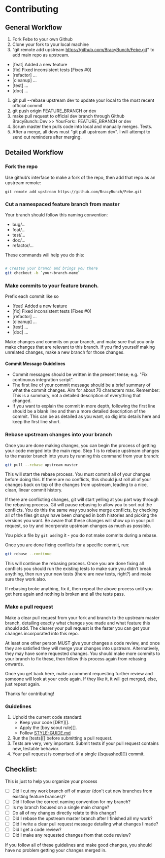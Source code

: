 # Contributing

## General Workflow

1. Fork Febe to your own Github
1. Clone your fork to your local machine
1. "git remote add upstream https://github.com/BracyBunch/Febe.git" to add main repo as upstream.
  - [feat] Added a new feature
  - [fix] Fixed inconsistent tests [Fixes #0]
  - [refactor] ...
  - [cleanup] ...
  - [test] ...
  - [doc] ...
1. git pull --rebase upstream dev to update your local to the most recent official commit
1. git push origin FEATURE_BRANCH or dev 
1. make pull request to official dev branch through Github 
BracyBunch::Dev >> YourFork:: FEATURE_BRANCH or dev
1. Scrum master then pulls code into local and manually merges. Tests.
1. After a merge, all devs must "git pull upstream dev".  I will attempt to send out reminders after merging.

## Detailed Workflow

### Fork the repo

Use github’s interface to make a fork of the repo, then add that repo as an upstream remote:

```
git remote add upstream https://github.com/BracyBunch/Febe.git
```

### Cut a namespaced feature branch from master

Your branch should follow this naming convention:
  - bug/...
  - feat/...
  - test/...
  - doc/...
  - refactor/...

These commands will help you do this:

``` bash

# Creates your branch and brings you there
git checkout -b `your-branch-name`
```

### Make commits to your feature branch. 

Prefix each commit like so
  - [feat] Added a new feature
  - [fix] Fixed inconsistent tests [Fixes #0]
  - [refactor] ...
  - [cleanup] ...
  - [test] ...
  - [doc] ...

Make changes and commits on your branch, and make sure that you
only make changes that are relevant to this branch. If you find
yourself making unrelated changes, make a new branch for those
changes.

#### Commit Message Guidelines

- Commit messages should be written in the present tense; e.g. "Fix continuous
  integration script".
- The first line of your commit message should be a brief summary of what the
  commit changes. Aim for about 70 characters max. Remember: This is a summary,
  not a detailed description of everything that changed.
- If you want to explain the commit in more depth, following the first line should
  be a blank line and then a more detailed description of the commit. This can be
  as detailed as you want, so dig into details here and keep the first line short.

### Rebase upstream changes into your branch

Once you are done making changes, you can begin the process of getting
your code merged into the main repo. Step 1 is to rebase upstream
changes to the master branch into yours by running this command
from your branch:

```bash
git pull --rebase upstream master
```

This will start the rebase process. You must commit all of your changes
before doing this. If there are no conflicts, this should just roll all
of your changes back on top of the changes from upstream, leading to a
nice, clean, linear commit history.

If there are conflicting changes, git will start yelling at you part way
through the rebasing process. Git will pause rebasing to allow you to sort
out the conflicts. You do this the same way you solve merge conflicts,
by checking all of the files git says have been changed in both histories
and picking the versions you want. Be aware that these changes will show
up in your pull request, so try and incorporate upstream changes as much
as possible.

You pick a file by `git add`ing it - you do not make commits during a
rebase.

Once you are done fixing conflicts for a specific commit, run:

```bash
git rebase --continue
```

This will continue the rebasing process. Once you are done fixing all
conflicts you should run the existing tests to make sure you didn’t break
anything, then run your new tests (there are new tests, right?) and
make sure they work also.

If rebasing broke anything, fix it, then repeat the above process until
you get here again and nothing is broken and all the tests pass.

### Make a pull request

Make a clear pull request from your fork and branch to the upstream master
branch, detailing exactly what changes you made and what feature this
should add. The clearer your pull request is the faster you can get
your changes incorporated into this repo.

At least one other person MUST give your changes a code review, and once
they are satisfied they will merge your changes into upstream. Alternatively,
they may have some requested changes. You should make more commits to your
branch to fix these, then follow this process again from rebasing onwards.

Once you get back here, make a comment requesting further review and
someone will look at your code again. If they like it, it will get merged,
else, just repeat again.

Thanks for contributing!

### Guidelines

1. Uphold the current code standard:
    - Keep your code [DRY][].
    - Apply the [boy scout rule][].
    - Follow [STYLE-GUIDE.md](STYLE-GUIDE.md)
1. Run the [tests][] before submitting a pull request.
1. Tests are very, very important. Submit tests if your pull request contains
   new, testable behavior.
1. Your pull request is comprised of a single ([squashed][]) commit.

## Checklist:

This is just to help you organize your process

- [ ] Did I cut my work branch off of master (don't cut new branches from existing feature brances)?
- [ ] Did I follow the correct naming convention for my branch?
- [ ] Is my branch focused on a single main change?
 - [ ] Do all of my changes directly relate to this change?
- [ ] Did I rebase the upstream master branch after I finished all my
  work?
- [ ] Did I write a clear pull request message detailing what changes I made?
- [ ] Did I get a code review?
 - [ ] Did I make any requested changes from that code review?

If you follow all of these guidelines and make good changes, you should have
no problem getting your changes merged in.


<!-- Links -->
[style guide]: https://github.com/makersquare-labs/style-guide
[n-queens]: https://github.com/makersquare-labs/n-queens
[Underbar]: https://github.com/makersquare-labs/underbar
[curriculum workflow diagram]: http://i.imgur.com/p0e4tQK.png
[cons of merge]: https://f.cloud.github.com/assets/1577682/1458274/1391ac28-435e-11e3-88b6-69c85029c978.png
[Bookstrap]: https://github.com/makersquare/bookstrap
[Taser]: https://github.com/makersquare/bookstrap
[tools workflow diagram]: http://i.imgur.com/kzlrDj7.png
[Git Flow]: http://nvie.com/posts/a-successful-git-branching-model/
[GitHub Flow]: http://scottchacon.com/2011/08/31/github-flow.html
[Squash]: http://gitready.com/advanced/2009/02/10/squashing-commits-with-rebase.html
